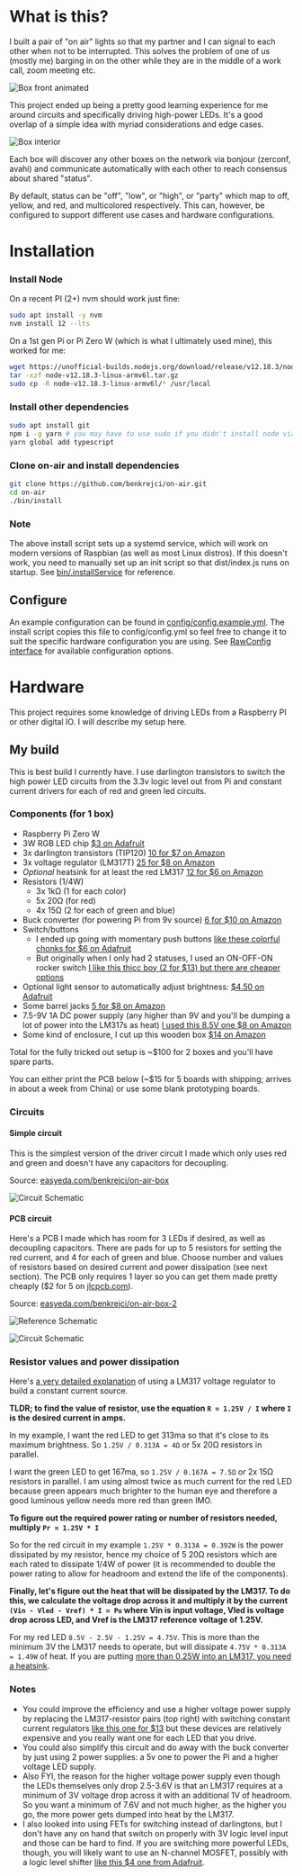 # What is this?

I built a pair of "on air" lights so that my partner and I can signal to each other when not to be interrupted.
This solves the problem of one of us (mostly me) barging in on the other while they are in the middle of a work call, zoom meeting etc.

![Box front animated](./docs/box-front.gif)

This project ended up being a pretty good learning experience for me around circuits and specifically driving high-power LEDs. It's a good overlap of a simple idea with myriad considerations and edge cases.

![Box interior](./docs/box-interior.jpg)

Each box will discover any other boxes on the network via bonjour (zerconf, avahi) and communicate automatically with each other to reach consensus about shared "status".

By default, status can be "off", "low", or "high", or "party" which map to off, yellow, and red, and multicolored respectively.
This can, however, be configured to support different use cases and hardware configurations.

# Installation

### Install Node

On a recent PI (2+) nvm should work just fine:

```sh
sudo apt install -y nvm
nvm install 12 --lts
```

On a 1st gen Pi or Pi Zero W (which is what I ultimately used mine), this worked for me:

```sh
wget https://unofficial-builds.nodejs.org/download/release/v12.18.3/node-v12.18.3-linux-armv6l.tar.gz
tar -xzf node-v12.18.3-linux-armv6l.tar.gz
sudo cp -R node-v12.18.3-linux-armv6l/* /usr/local
```

### Install other dependencies

```sh
sudo apt install git
npm i -g yarn # you may have to use sudo if you didn't install node via nvm
yarn global add typescript
```

### Clone on-air and install dependencies

```sh
git clone https://github.com/benkrejci/on-air.git
cd on-air
./bin/install
```

### Note

The above install script sets up a systemd service, which will work on modern versions of Raspbian (as well as most Linux distros).
If this doesn't work, you need to manually set up an init script so that dist/index.js runs on startup. See [bin/.installService](./bin/installService) for reference.

## Configure

An example configuration can be found in [config/config.example.yml](config/config.example.yml).
The install script copies this file to config/config.yml so feel free to change it to suit the specific hardware configuration you are using. See [RawConfig interface](lib/config.ts#L3) for available configuration options.

# Hardware

This project requires some knowledge of driving LEDs from a Raspberry PI or other digital IO. I will describe my setup here.

## My build

This is best build I currently have. I use darlington transistors to switch the high power LED circuits from the 3.3v logic level out from Pi and constant current drivers for each of red and green led circuits.

### Components (for 1 box)

-   Raspberry Pi Zero W
-   3W RGB LED chip [\$3 on Adafruit](https://www.adafruit.com/product/2530)
-   3x darlington transistors (TIP120) [10 for \$7 on Amazon](https://www.amazon.com/gp/product/B083TQN12B)
-   3x voltage regulator (LM317T) [25 for \$8 on Amazon](https://www.amazon.com/gp/product/B07VNNHWF9)
-   _Optional_ heatsink for at least the red LM317 [12 for \$6 on Amazon](https://www.amazon.com/Insulator-Rubberized-Regulator-Transistor-20mmx15mmx11mm/dp/B07PGVZ7CJ)
-   Resistors (1/4W)
    -   3x 1kΩ (1 for each color)
    -   5x 20Ω (for red)
    -   4x 15Ω (2 for each of green and blue)
-   Buck converter (for powering Pi from 9v source) [6 for \$10 on Amazon](https://www.amazon.com/gp/product/B076H3XHXP)
-   Switch/buttons
    -   I ended up going with momentary push buttons [like these colorful chonks for \$6 on Adafruit](https://www.adafruit.com/product/1009)
    -   But originally when I only had 2 statuses, I used an ON-OFF-ON rocker switch [I like this thicc boy (2 for \$13) but there are cheaper options](https://www.amazon.com/gp/product/B07PDQN6P8)
-   Optional light sensor to automatically adjust brightness: [\$4.50 on Adafruit](https://www.adafruit.com/product/4681)
-   Some barrel jacks [5 for \$8 on Amazon](https://www.amazon.com/gp/product/B07C46XMPT)
-   7.5-9V 1A DC power supply (any higher than 9V and you'll be dumping a lot of power into the LM317s as heat) [I used this 8.5V one \$8 on Amazon](https://www.amazon.com/gp/product/B08CH9C3K6)
-   Some kind of enclosure, I cut up this wooden box [\$14 on Amazon](https://www.amazon.com/gp/product/B004I9SLEG)

Total for the fully tricked out setup is ~\$100 for 2 boxes and you'll have spare parts.

You can either print the PCB below (~\$15 for 5 boards with shipping; arrives in about a week from China) or use some blank prototyping boards.

### Circuits

#### Simple circuit

This is the simplest version of the driver circuit I made which only uses red and green and doesn't have any capacitors for decoupling.

Source: [easyeda.com/benkrejci/on-air-box](https://easyeda.com/benkrejci/on-air-box)

![Circuit Schematic](docs/simple-schematic.svg)

#### PCB circuit

Here's a PCB I made which has room for 3 LEDs if desired, as well as decoupling capacitors. There are pads for up to 5 resistors for setting the red current, and 4 for each of green and blue. Choose number and values of resistors based on desired current and power dissipation (see next section). The PCB only requires 1 layer so you can get them made pretty cheaply (\$2 for 5 on [jlcpcb.com](https://jlcpcb.com/)).

Source: [easyeda.com/benkrejci/on-air-box-2](https://easyeda.com/benkrejci/on-air-box-2)

![Reference Schematic](docs/pcb-reference-schematic.svg)

![Circuit Schematic](docs/pcb.svg)

### Resistor values and power dissipation

Here's [a very detailed explanation](https://theparanoidtroll.com/2011/01/05/constant-current-sourceload-lm317/) of using a LM317 voltage regulator to build a constant current source.

**TLDR; to find the value of resistor, use the equation `R = 1.25V / I` where `I` is the desired current in amps.**

In my example, I want the red LED to get 313ma so that it's close to its maximum brightness. So `1.25V / 0.313A = 4Ω` or 5x 20Ω resistors in parallel.

I want the green LED to get 167ma, so `1.25V / 0.167A = 7.5Ω` or 2x 15Ω resistors in parallel. I am using almost twice as much current for the red LED because green appears much brighter to the human eye and therefore a good luminous yellow needs more red than green IMO.

**To figure out the required power rating or number of resistors needed, multiply `Pr = 1.25V * I`**

So for the red circuit in my example `1.25V * 0.313A = 0.392W` is the power dissipated by my resistor, hence my choice of 5 20Ω resistors which are each rated to dissipate 1/4W of power (it is recommended to double the power rating to allow for headroom and extend the life of the components).

**Finally, let's figure out the heat that will be dissipated by the LM317. To do this, we calculate the voltage drop across it and multiply it by the current `(Vin - Vled - Vref) * I = Pu` where Vin is input voltage, Vled is voltage drop across LED, and Vref is the LM317 reference voltage of 1.25V.**

For my red LED `8.5V - 2.5V - 1.25V = 4.75V`. This is more than the minimum 3V the LM317 needs to operate, but will dissipate `4.75V * 0.313A = 1.49W` of heat. If you are putting [more than 0.25W into an LM317, you need a heatsink](http://www.reuk.co.uk/wordpress/electric-circuit/lm317t-heatsinking/).

### Notes

-   You could improve the efficiency and use a higher voltage power supply by replacing the LM317-resistor pairs (top right) with switching constant current regulators [like this one for \$13](https://www.ledsupply.com/led-drivers/buckpuck-dc-led-drivers) but these devices are relatively expensive and you really want one for each LED that you drive.
-   You could also simplify this circuit and do away with the buck converter by just using 2 power supplies: a 5v one to power the Pi and a higher voltage LED supply.
-   Also FYI, the reason for the higher voltage power supply even though the LEDs themselves only drop 2.5-3.6V is that an LM317 requires at a minimum of 3V voltage drop across it with an additional 1V of headroom. So you want a minimum of 7.6V and not much higher, as the higher you go, the more power gets dumped into heat by the LM317.
-   I also looked into using FETs for switching instead of darlingtons, but I don't have any on hand that switch on properly with 3V logic level input and those can be hard to find. If you are switching more powerful LEDs, though, you will likely want to use an N-channel MOSFET, possibly with a logic level shifter [like this \$4 one from Adafruit](https://www.adafruit.com/product/757).
